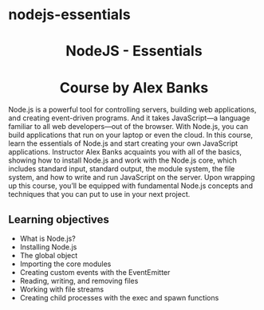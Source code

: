 # nodejs-essentials

<p align="center">
<h1 align="center">NodeJS - Essentials</h1>
<h1 align="center">Course by Alex Banks</h1>
</p>

<p align="center">
    <p align="center">

Node.js is a powerful tool for controlling servers, building web applications, and creating event-driven programs. And it takes JavaScript—a language familiar to all web developers—out of the browser. With Node.js, you can build applications that run on your laptop or even the cloud. In this course, learn the essentials of Node.js and start creating your own JavaScript applications. Instructor Alex Banks acquaints you with all of the basics, showing how to install Node.js and work with the Node.js core, which includes standard input, standard output, the module system, the file system, and how to write and run JavaScript on the server. Upon wrapping up this course, you’ll be equipped with fundamental Node.js concepts and techniques that you can put to use in your next project.


## Learning objectives
- What is Node.js?
- Installing Node.js
- The global object
- Importing the core modules
- Creating custom events with the EventEmitter
- Reading, writing, and removing files
- Working with file streams
- Creating child processes with the exec and spawn functions



<!-- 
## Demo 

<a href="https://instaframe.vercel.app/">Live Demo: sign in and use right now!</a>


## Mobile first, fully responsive Design: 


https://user-images.githubusercontent.com/29775958/146556722-52b53acb-5399-4abd-a9fe-435b035c88ca.mp4
 -->



<!-- 
# Features

- Authintication (sign in with google)
- Publish new posts with images and text.
- Comment on posts.
- Like posts.
- Everything is stored on Firebase Store.
- Session stored in browser so you signin just one time and it'll be saved.

## How to use
Go to https://instaframe.vercel.app and sign in with a google account. <br/>
You can post, like, comment as you like it's a free account. Enjoy!

## Use on your local machine
- Fork this repo
- Clone your forked repo to your machine
- Execute the 2 following commands to run locally:
```bash
npm install
npm run dev
```
- Open your browser on localhost:3000 
-->
